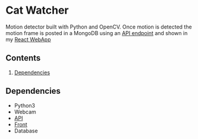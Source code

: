 # Cat Watcher
Motion detector built with Python and OpenCV. Once motion is detected the motion frame is posted in a MongoDB using an [API endpoint](https://github.com/r-dvl/lima-backend) and shown in my [React WebApp](https://github.com/r-dvl/lima-frontend)


## Contents
1. [Dependencies](#Dependencies)


## Dependencies
- Python3
- Webcam
- [API](https://github.com/r-dvl/lima-backend)
- [Front](https://github.com/r-dvl/lima-frontend)
- Database
